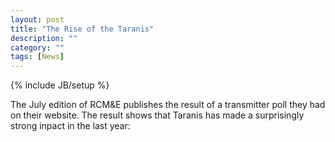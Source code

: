 ```yaml
---
layout: post
title: "The Rise of the Taranis"
description: ""
category: ""
tags: [News]
---
```

{% include JB/setup %}

The July edition of RCM&E publishes the result of a transmitter poll they had on their website. The result shows that Taranis has made a surprisingly strong inpact in the last year:

